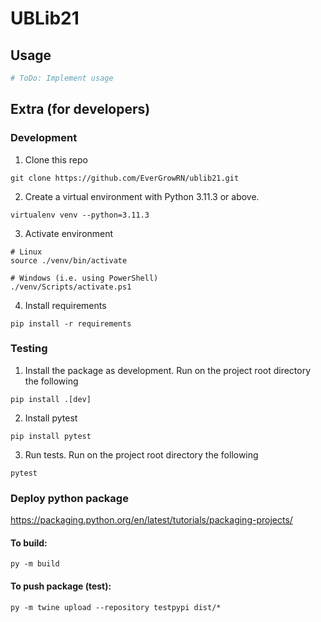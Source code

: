 # UBLib21

## Usage

~~~ python
# ToDo: Implement usage
~~~

## Extra (for developers)
### Development

1. Clone this repo
~~~ shell
git clone https://github.com/EverGrowRN/ublib21.git
~~~
2. Create a virtual environment with Python 3.11.3 or above.
~~~ shell
virtualenv venv --python=3.11.3
~~~ 
3. Activate environment
~~~ shell
# Linux
source ./venv/bin/activate

# Windows (i.e. using PowerShell)
./venv/Scripts/activate.ps1
~~~
4. Install requirements
~~~ shell
pip install -r requirements
~~~


### Testing
1. Install the package as development. Run on the project root directory the following
~~~ shell
pip install .[dev]
~~~
2. Install pytest
~~~ shell
pip install pytest
~~~
3. Run tests. Run on the project root directory the following
~~~ shell
pytest
~~~

### Deploy python package

https://packaging.python.org/en/latest/tutorials/packaging-projects/

#### To build:
~~~ shell
py -m build
~~~

#### To push package (test):
~~~ shell
py -m twine upload --repository testpypi dist/*
~~~